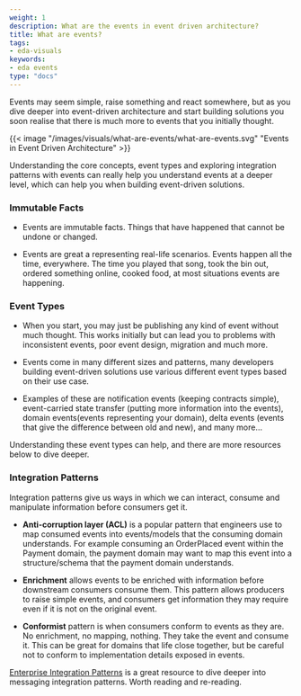 ```yaml
---
weight: 1
description: What are the events in event driven architecture?
title: What are events?
tags:
- eda-visuals
keywords:
- eda events
type: "docs"
---
```

<!--more-->

Events may seem simple, raise something and react somewhere, but as you dive deeper into event-driven architecture and start building solutions you soon realise that there is much more to events that you initially thought.

{{< image "/images/visuals/what-are-events/what-are-events.svg" "Events in Event Driven Architecture"  >}}


Understanding the core concepts, event types and exploring integration patterns with events can really help you understand events at a deeper level, which can help you when building event-driven solutions.

### Immutable Facts

* Events are immutable facts. Things that have happened that cannot be undone or changed.

* Events are great a representing real-life scenarios. Events happen all the time, everywhere. The time you played that song, took the bin out, ordered something online, cooked food, at most situations events are happening.

 ### Event Types
* When you start, you may just be publishing any kind of event without much thought. This works initially but can lead you to problems with inconsistent events, poor event design, migration and much more.

* Events come in many different sizes and patterns, many developers building event-driven solutions use various different event types based on their use case.

* Examples of these are notification events (keeping contracts simple), event-carried state transfer (putting more information into the events), domain events(events representing your domain), delta events (events that give the difference between old and new), and many more…

Understanding these event types can help, and there are more resources below to dive deeper.

### Integration Patterns
Integration patterns give us ways in which we can interact, consume and manipulate information before consumers get it.

* __Anti-corruption layer (ACL)__ is a popular pattern that engineers use to map consumed events into events/models that the consuming domain understands. For example consuming an OrderPlaced event within the Payment domain, the payment domain may want to map this event into a structure/schema that the payment domain understands.

* __Enrichment__ allows events to be enriched with information before downstream consumers consume them. This pattern allows producers to raise simple events, and consumers get information they may require even if it is not on the original event.

* __Conformist__ pattern is when consumers conform to events as they are. No enrichment, no mapping, nothing. They take the event and consume it. This can be great for domains that life close together, but be careful not to conform to implementation details exposed in events.

[Enterprise Integration Patterns](https://www.enterpriseintegrationpatterns.com/) is a great resource to dive deeper into messaging integration patterns. Worth reading and re-reading. 